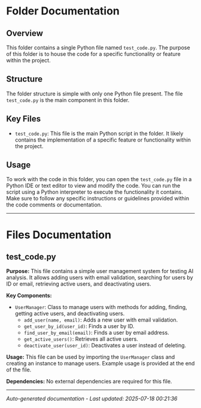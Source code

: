 # Folder Documentation

## Overview
This folder contains a single Python file named `test_code.py`. The purpose of this folder is to house the code for a specific functionality or feature within the project.

## Structure
The folder structure is simple with only one Python file present. The file `test_code.py` is the main component in this folder.

## Key Files
- `test_code.py`: This file is the main Python script in the folder. It likely contains the implementation of a specific feature or functionality within the project.

## Usage
To work with the code in this folder, you can open the `test_code.py` file in a Python IDE or text editor to view and modify the code. You can run the script using a Python interpreter to execute the functionality it contains. Make sure to follow any specific instructions or guidelines provided within the code comments or documentation.

---

# Files Documentation

## test_code.py

**Purpose:** This file contains a simple user management system for testing AI analysis. It allows adding users with email validation, searching for users by ID or email, retrieving active users, and deactivating users.

**Key Components:**
- `UserManager`: Class to manage users with methods for adding, finding, getting active users, and deactivating users.
  - `add_user(name, email)`: Adds a new user with email validation.
  - `get_user_by_id(user_id)`: Finds a user by ID.
  - `find_user_by_email(email)`: Finds a user by email address.
  - `get_active_users()`: Retrieves all active users.
  - `deactivate_user(user_id)`: Deactivates a user instead of deleting.

**Usage:** This file can be used by importing the `UserManager` class and creating an instance to manage users. Example usage is provided at the end of the file.

**Dependencies:** No external dependencies are required for this file.

---
*Auto-generated documentation - Last updated: 2025-07-18 00:21:36*
